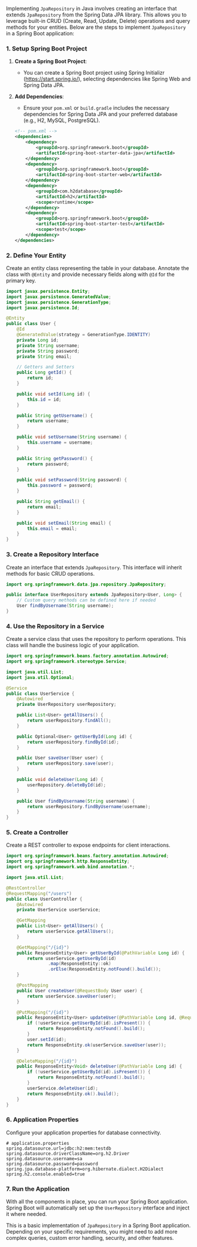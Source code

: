 Implementing `JpaRepository` in Java involves creating an interface that extends `JpaRepository` from the Spring Data JPA library. This allows you to leverage built-in CRUD (Create, Read, Update, Delete) operations and query methods for your entities. Below are the steps to implement `JpaRepository` in a Spring Boot application:

### 1. Setup Spring Boot Project

1. **Create a Spring Boot Project**:
   - You can create a Spring Boot project using Spring Initializr (https://start.spring.io/), selecting dependencies like Spring Web and Spring Data JPA.

2. **Add Dependencies**:
   - Ensure your `pom.xml` or `build.gradle` includes the necessary dependencies for Spring Data JPA and your preferred database (e.g., H2, MySQL, PostgreSQL).

   ```xml
   <!-- pom.xml -->
   <dependencies>
       <dependency>
           <groupId>org.springframework.boot</groupId>
           <artifactId>spring-boot-starter-data-jpa</artifactId>
       </dependency>
       <dependency>
           <groupId>org.springframework.boot</groupId>
           <artifactId>spring-boot-starter-web</artifactId>
       </dependency>
       <dependency>
           <groupId>com.h2database</groupId>
           <artifactId>h2</artifactId>
           <scope>runtime</scope>
       </dependency>
       <dependency>
           <groupId>org.springframework.boot</groupId>
           <artifactId>spring-boot-starter-test</artifactId>
           <scope>test</scope>
       </dependency>
   </dependencies>
   ```

### 2. Define Your Entity

Create an entity class representing the table in your database. Annotate the class with `@Entity` and provide necessary fields along with `@Id` for the primary key.

```java
import javax.persistence.Entity;
import javax.persistence.GeneratedValue;
import javax.persistence.GenerationType;
import javax.persistence.Id;

@Entity
public class User {
    @Id
    @GeneratedValue(strategy = GenerationType.IDENTITY)
    private Long id;
    private String username;
    private String password;
    private String email;

    // Getters and Setters
    public Long getId() {
        return id;
    }

    public void setId(Long id) {
        this.id = id;
    }

    public String getUsername() {
        return username;
    }

    public void setUsername(String username) {
        this.username = username;
    }

    public String getPassword() {
        return password;
    }

    public void setPassword(String password) {
        this.password = password;
    }

    public String getEmail() {
        return email;
    }

    public void setEmail(String email) {
        this.email = email;
    }
}
```

### 3. Create a Repository Interface

Create an interface that extends `JpaRepository`. This interface will inherit methods for basic CRUD operations.

```java
import org.springframework.data.jpa.repository.JpaRepository;

public interface UserRepository extends JpaRepository<User, Long> {
    // Custom query methods can be defined here if needed
    User findByUsername(String username);
}
```

### 4. Use the Repository in a Service

Create a service class that uses the repository to perform operations. This class will handle the business logic of your application.

```java
import org.springframework.beans.factory.annotation.Autowired;
import org.springframework.stereotype.Service;

import java.util.List;
import java.util.Optional;

@Service
public class UserService {
    @Autowired
    private UserRepository userRepository;

    public List<User> getAllUsers() {
        return userRepository.findAll();
    }

    public Optional<User> getUserById(Long id) {
        return userRepository.findById(id);
    }

    public User saveUser(User user) {
        return userRepository.save(user);
    }

    public void deleteUser(Long id) {
        userRepository.deleteById(id);
    }

    public User findByUsername(String username) {
        return userRepository.findByUsername(username);
    }
}
```

### 5. Create a Controller

Create a REST controller to expose endpoints for client interactions.

```java
import org.springframework.beans.factory.annotation.Autowired;
import org.springframework.http.ResponseEntity;
import org.springframework.web.bind.annotation.*;

import java.util.List;

@RestController
@RequestMapping("/users")
public class UserController {
    @Autowired
    private UserService userService;

    @GetMapping
    public List<User> getAllUsers() {
        return userService.getAllUsers();
    }

    @GetMapping("/{id}")
    public ResponseEntity<User> getUserById(@PathVariable Long id) {
        return userService.getUserById(id)
                .map(ResponseEntity::ok)
                .orElse(ResponseEntity.notFound().build());
    }

    @PostMapping
    public User createUser(@RequestBody User user) {
        return userService.saveUser(user);
    }

    @PutMapping("/{id}")
    public ResponseEntity<User> updateUser(@PathVariable Long id, @RequestBody User user) {
        if (!userService.getUserById(id).isPresent()) {
            return ResponseEntity.notFound().build();
        }
        user.setId(id);
        return ResponseEntity.ok(userService.saveUser(user));
    }

    @DeleteMapping("/{id}")
    public ResponseEntity<Void> deleteUser(@PathVariable Long id) {
        if (!userService.getUserById(id).isPresent()) {
            return ResponseEntity.notFound().build();
        }
        userService.deleteUser(id);
        return ResponseEntity.ok().build();
    }
}
```

### 6. Application Properties

Configure your application properties for database connectivity.

```properties
# application.properties
spring.datasource.url=jdbc:h2:mem:testdb
spring.datasource.driverClassName=org.h2.Driver
spring.datasource.username=sa
spring.datasource.password=password
spring.jpa.database-platform=org.hibernate.dialect.H2Dialect
spring.h2.console.enabled=true
```

### 7. Run the Application

With all the components in place, you can run your Spring Boot application. Spring Boot will automatically set up the `UserRepository` interface and inject it where needed.

This is a basic implementation of `JpaRepository` in a Spring Boot application. Depending on your specific requirements, you might need to add more complex queries, custom error handling, security, and other features.
